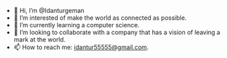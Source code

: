 - 👋 Hi, I’m @Idanturgeman
- 👀 I’m interested of make the world as connected as possible.
- 🌱 I’m currently learning a computer science.
- 💞️ I’m looking to collaborate with a company that has a vision of leaving a mark at the world.
- 📫 How to reach me: idantur55555@gmail.com.

<!---
Idanturgeman/Idanturgeman is a ✨ special ✨ repository because its `README.md` (this file) appears on your GitHub profile.
You can click the Preview link to take a look at your changes.
--->

